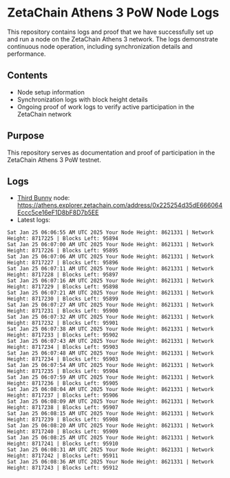 # ZetaChain Athens 3 PoW Node Logs
This repository contains logs and proof that we have successfully set up and run a node on the ZetaChain Athens 3 network. The logs demonstrate continuous node operation, including synchronization details and performance.

## Contents
- Node setup information
- Synchronization logs with block height details
- Ongoing proof of work logs to verify active participation in the ZetaChain network

## Purpose
This repository serves as documentation and proof of participation in the ZetaChain Athens 3 PoW testnet.

## Logs

- [Third Bunny](https://thirdbunny.xyz/) node: https://athens.explorer.zetachain.com/address/0x225254d35dE666064Eccc5ce16eF1D8bF8D7b5EE
- Latest logs:
```
Sat Jan 25 06:06:55 AM UTC 2025 Your Node Height: 8621331 | Network Height: 8717225 | Blocks Left: 95894
Sat Jan 25 06:07:00 AM UTC 2025 Your Node Height: 8621331 | Network Height: 8717226 | Blocks Left: 95895
Sat Jan 25 06:07:06 AM UTC 2025 Your Node Height: 8621331 | Network Height: 8717227 | Blocks Left: 95896
Sat Jan 25 06:07:11 AM UTC 2025 Your Node Height: 8621331 | Network Height: 8717228 | Blocks Left: 95897
Sat Jan 25 06:07:16 AM UTC 2025 Your Node Height: 8621331 | Network Height: 8717229 | Blocks Left: 95898
Sat Jan 25 06:07:21 AM UTC 2025 Your Node Height: 8621331 | Network Height: 8717230 | Blocks Left: 95899
Sat Jan 25 06:07:27 AM UTC 2025 Your Node Height: 8621331 | Network Height: 8717231 | Blocks Left: 95900
Sat Jan 25 06:07:32 AM UTC 2025 Your Node Height: 8621331 | Network Height: 8717232 | Blocks Left: 95901
Sat Jan 25 06:07:38 AM UTC 2025 Your Node Height: 8621331 | Network Height: 8717233 | Blocks Left: 95902
Sat Jan 25 06:07:43 AM UTC 2025 Your Node Height: 8621331 | Network Height: 8717234 | Blocks Left: 95903
Sat Jan 25 06:07:48 AM UTC 2025 Your Node Height: 8621331 | Network Height: 8717234 | Blocks Left: 95903
Sat Jan 25 06:07:54 AM UTC 2025 Your Node Height: 8621331 | Network Height: 8717235 | Blocks Left: 95904
Sat Jan 25 06:07:59 AM UTC 2025 Your Node Height: 8621331 | Network Height: 8717236 | Blocks Left: 95905
Sat Jan 25 06:08:04 AM UTC 2025 Your Node Height: 8621331 | Network Height: 8717237 | Blocks Left: 95906
Sat Jan 25 06:08:09 AM UTC 2025 Your Node Height: 8621331 | Network Height: 8717238 | Blocks Left: 95907
Sat Jan 25 06:08:15 AM UTC 2025 Your Node Height: 8621331 | Network Height: 8717239 | Blocks Left: 95908
Sat Jan 25 06:08:20 AM UTC 2025 Your Node Height: 8621331 | Network Height: 8717240 | Blocks Left: 95909
Sat Jan 25 06:08:25 AM UTC 2025 Your Node Height: 8621331 | Network Height: 8717241 | Blocks Left: 95910
Sat Jan 25 06:08:31 AM UTC 2025 Your Node Height: 8621331 | Network Height: 8717242 | Blocks Left: 95911
Sat Jan 25 06:08:36 AM UTC 2025 Your Node Height: 8621331 | Network Height: 8717243 | Blocks Left: 95912
```
